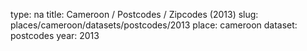 type: na
title: Cameroon / Postcodes / Zipcodes (2013)
slug: places/cameroon/datasets/postcodes/2013
place: cameroon
dataset: postcodes
year: 2013
